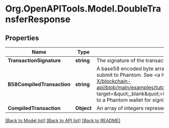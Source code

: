 
# Org.OpenAPITools.Model.DoubleTransferResponse

## Properties

Name | Type | Description | Notes
------------ | ------------- | ------------- | -------------
**TransactionSignature** | **string** | The signature of the transaction | [optional] 
**B58CompiledTransaction** | **string** | A base58 encoded byte array in string representation. Really easy to submit to Phantom. See &lt;a href&#x3D;\&quot;https://github.com/BL0CK-X/blockchain-api/blob/main/examples/tutorials/phantom_tutorials/transfer_solana.html\&quot; target&#x3D;\&quot;_blank\&quot;&gt;here&lt;/a&gt; for an example on how to submit it to a Phantom wallet for signing. | [optional] 
**CompiledTransaction** | **Object** | An array of integers representing the bytes of the transaction | [optional] 

[[Back to Model list]](../README.md#documentation-for-models)
[[Back to API list]](../README.md#documentation-for-api-endpoints)
[[Back to README]](../README.md)

